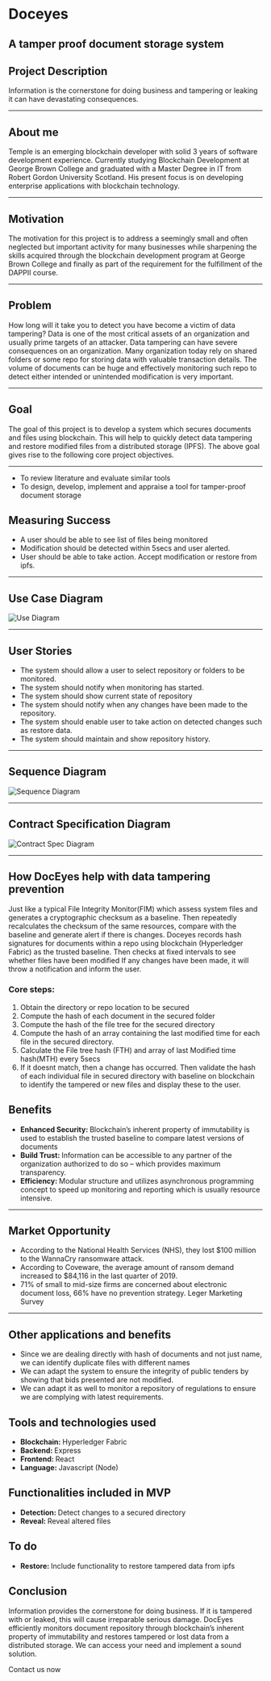 # Doceyes

<h2> A tamper proof document storage system </h2>

<h2> Project Description </h2>
Information is the cornerstone for doing business and tampering or leaking it can have devastating consequences.
<hr>

<h2> About me </h2>
Temple is an emerging blockchain developer with solid 3 years of software development experience. 
Currently studying Blockchain Development at George Brown College and graduated with a Master Degree in IT 
from Robert Gordon University Scotland. His present focus is on developing enterprise applications with blockchain technology.
<hr>

<h2> Motivation </h2>
The motivation for this project is to address a seemingly small and often neglected but important
activity for many businesses while sharpening the skills acquired through the blockchain development program 
at George Brown College and finally as part of the requirement for the fulfillment of the DAPPII course.
<hr>


<h2> Problem </h2>
How long will it take you to detect you have become a victim of data tampering?
Data is one of the most critical assets of an organization and usually prime targets of an attacker. 
Data tampering can have severe consequences on an organization. Many organization today rely on shared folders or some 
repo for storing data with valuable transaction details. The volume of documents can be huge and effectively monitoring 
such repo to detect either intended or unintended modification is very important.
<hr>

<h2> Goal </h2>
The goal of this project is to develop a system which secures documents and files using blockchain. This will help to 
quickly detect data tampering and restore modified files from a distributed storage (IPFS). 
The above goal gives rise to the following core project objectives.
<hr>

<ul>
    <li> To review literature and evaluate similar tools</li>
    <li> To design, develop, implement and appraise a tool for tamper-proof document storage </li>
</ul>


<h2> Measuring Success </h2>
<ul>
    <li> A user should be able to see list of files being monitored </li>
    <li> Modification should be detected within 5secs and user alerted. </li>
    <li> User should be able to take action. Accept modification or restore from ipfs.</li>
</ul>
<hr>

<h2> Use Case Diagram </h2>

![Use Diagram](documents/Pics/DocEyes-UseCaseDiag.png?raw=true) <br>

<hr>

<h2> User Stories </h2>
<ul>
        <li> The system should allow a user to select repository or folders to be monitored. </li>
        <li> The system should notify when monitoring has started. </li>
        <li> The system should show current state of repository </li>
        <li> The system should notify when any changes have been made to the repository. </li>
        <li> The system should enable user to take action on detected changes such as restore data. </li>
        <li> The system should maintain and show repository history. </li>
</ul>
<hr>

<h2> Sequence Diagram </h2>

![Sequence Diagram](documents/Pics/DocEyes-SeqDiag.png?raw=true) <br>
<hr>

<h2> Contract Specification Diagram </h2>

![Contract Spec Diagram](documents/Pics/DocEyes-Contract-spec.jpg?raw=true) <br>
<hr>


<h2> How DocEyes help with data tampering prevention </h2>
Just like a typical File Integrity Monitor(FIM) which assess system files and generates a cryptographic checksum as a baseline.
Then repeatedly recalculates the checksum of the same resources, compare with the baseline and generate alert if there is changes.
Doceyes records hash signatures for documents within a repo using blockchain (Hyperledger Fabric) as the trusted baseline.
Then checks at fixed intervals to see whether files have been modified If any changes have been made, 
it will throw a notification and inform the user.

<h3> Core steps: </h3>
<ol>
        <li> Obtain the directory or repo location to be secured </li>
        <li> Compute the hash of each document in the secured folder </li>
        <li> Compute the hash of the file tree for the secured directory </li>
        <li> Compute the hash of an array containing the last modified time for each file in the secured directory. </li>
        <li> Calculate the File tree hash (FTH) and array of last Modified time hash(MTH) every 5secs </li>
        <li> If it doesnt match, then a change has occurred. Then validate the hash of each individual file in 
            secured directory with baseline on blockchain to identify the tampered or new files and display these 
            to the user. 
        </li>        
</ol>


<h2> Benefits </h2>
<ul>
    <li> <strong> Enhanced Security:  </strong> Blockchain’s inherent property of immutability is used to establish the trusted 
        baseline to compare latest versions of documents
    </li>
     <li> <strong> Build Trust: </strong> Information can be accessible to any partner of the organization authorized 
        to do so – which provides maximum transparency.
    </li>
      <li> <strong> Efficiency: </strong> Modular structure and utilizes asynchronous programming concept to speed up 
        monitoring and reporting which is usually resource intensive.
    </li>
</ul>
<hr>

<h2> Market Opportunity </h2>
<ul>
    <li> According to the National Health Services (NHS), they lost $100 million to the WannaCry ransomware attack.
    </li>
     <li> According to Coveware, the average amount of ransom demand increased to $84,116 in the last quarter of 2019.
    </li>
      <li> 71% of small to mid-size firms are concerned about electronic document loss, 66% have no prevention strategy. 
        Leger Marketing Survey
    </li>
</ul>
<hr>

<h2> Other applications and benefits </h2>
<ul>
    <li> Since we are dealing directly with hash of documents and not just name, we can identify duplicate files with 
    different names
    </li>
     <li>
        We can adapt the system to ensure the integrity of public tenders by showing that bids presented are not modified.
    </li>
    <li> We can adapt it as well to monitor a repository of regulations to ensure we are complying with latest 
        requirements. 
    </li>

</ul>

<h2> Tools and technologies used </h2>
<ul>
    <li> <strong> Blockchain: </strong>  Hyperledger Fabric  </li>
    <li> <strong> Backend: </strong> Express </li>
    <li> <strong> Frontend: </strong> React </li>
    <li> <strong> Language: </strong> Javascript (Node) </li>
</ul>


<h2> Functionalities included in MVP</h2>
<ul>
    <li> <strong> Detection: </strong>  Detect changes to a secured directory </li>
    <li> <strong> Reveal: </strong>  Reveal altered files </li>
</ul>


<h2> To do </h2>
<ul>
    <li> <strong> Restore: </strong> Include functionality to restore tampered data from ipfs </li>
</ul>


<h2> Conclusion </h2>
Information provides the cornerstone for doing business. If it is tampered with or leaked, 
this will cause irreparable serious damage. DocEyes efficiently monitors document repository through blockchain’s 
inherent property of immutability and restores tampered or lost data from a distributed storage.
We can access your need and implement a sound  solution.<br>

Contact us now


